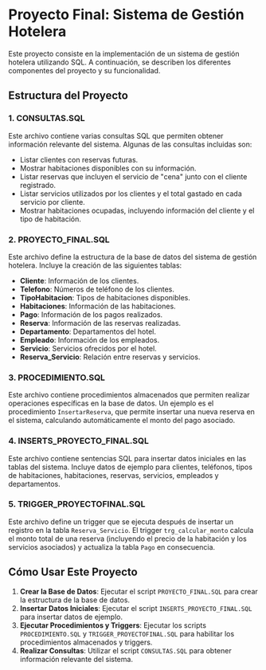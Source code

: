 # Proyecto Final: Sistema de Gestión Hotelera

Este proyecto consiste en la implementación de un sistema de gestión hotelera utilizando SQL. A continuación, se describen los diferentes componentes del proyecto y su funcionalidad.

## Estructura del Proyecto

### 1. CONSULTAS.SQL

Este archivo contiene varias consultas SQL que permiten obtener información relevante del sistema. Algunas de las consultas incluidas son:

- Listar clientes con reservas futuras.
- Mostrar habitaciones disponibles con su información.
- Listar reservas que incluyen el servicio de "cena" junto con el cliente registrado.
- Listar servicios utilizados por los clientes y el total gastado en cada servicio por cliente.
- Mostrar habitaciones ocupadas, incluyendo información del cliente y el tipo de habitación.

### 2. PROYECTO_FINAL.SQL

Este archivo define la estructura de la base de datos del sistema de gestión hotelera. Incluye la creación de las siguientes tablas:

- **Cliente**: Información de los clientes.
- **Telefono**: Números de teléfono de los clientes.
- **TipoHabitacion**: Tipos de habitaciones disponibles.
- **Habitaciones**: Información de las habitaciones.
- **Pago**: Información de los pagos realizados.
- **Reserva**: Información de las reservas realizadas.
- **Departamento**: Departamentos del hotel.
- **Empleado**: Información de los empleados.
- **Servicio**: Servicios ofrecidos por el hotel.
- **Reserva_Servicio**: Relación entre reservas y servicios.

### 3. PROCEDIMIENTO.SQL

Este archivo contiene procedimientos almacenados que permiten realizar operaciones específicas en la base de datos. Un ejemplo es el procedimiento `InsertarReserva`, que permite insertar una nueva reserva en el sistema, calculando automáticamente el monto del pago asociado.

### 4. INSERTS_PROYECTO_FINAL.SQL

Este archivo contiene sentencias SQL para insertar datos iniciales en las tablas del sistema. Incluye datos de ejemplo para clientes, teléfonos, tipos de habitaciones, habitaciones, reservas, servicios, empleados y departamentos.

### 5. TRIGGER_PROYECTOFINAL.SQL

Este archivo define un trigger que se ejecuta después de insertar un registro en la tabla `Reserva_Servicio`. El trigger `trg_calcular_monto` calcula el monto total de una reserva (incluyendo el precio de la habitación y los servicios asociados) y actualiza la tabla `Pago` en consecuencia.

## Cómo Usar Este Proyecto

1. **Crear la Base de Datos**: Ejecutar el script `PROYECTO_FINAL.SQL` para crear la estructura de la base de datos.
2. **Insertar Datos Iniciales**: Ejecutar el script `INSERTS_PROYECTO_FINAL.SQL` para insertar datos de ejemplo.
3. **Ejecutar Procedimientos y Triggers**: Ejecutar los scripts `PROCEDIMIENTO.SQL` y `TRIGGER_PROYECTOFINAL.SQL` para habilitar los procedimientos almacenados y triggers.
4. **Realizar Consultas**: Utilizar el script `CONSULTAS.SQL` para obtener información relevante del sistema.
